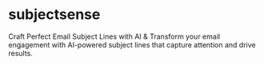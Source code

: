 # subjectsense
Craft Perfect Email Subject Lines with AI &amp; Transform your email engagement with AI-powered subject lines that capture attention and drive results.
